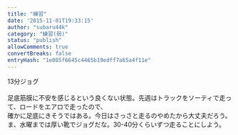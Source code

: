 ```yaml
---
title: "練習"
date: '2015-11-01T19:33:15'
author: "subaru44k"
category: "練習(弱)"
status: "publish"
allowComments: true
convertBreaks: false
entryHash: "1e085f6645c4465b19edff7a65a4f11e"
---
```

13分ジョグ<br>
<br>
足底筋膜に不安を感じるという良くない状態。先週はトラックをソーティで走って、ロードをエアロで走ったので、<br>
確かに足底にきそうではある。今日はさっさと走るのやめたから大丈夫だろう。<br>
ま、水曜までは厚い靴でジョグだな。30-40分くらいずつ走ることにしよう。
